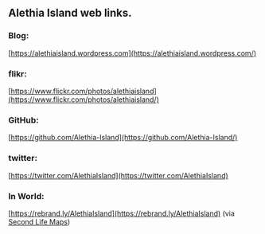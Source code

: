 ## Alethia Island web links.

### Blog:
[https://alethiaisland.wordpress.com](https://alethiaisland.wordpress.com/)

### flikr:
[https://www.flickr.com/photos/alethiaisland](https://www.flickr.com/photos/alethiaisland/)

### GitHub:
[https://github.com/Alethia-Island](https://github.com/Alethia-Island/)

### twitter:
[https://twitter.com/AlethiaIsland](https://twitter.com/AlethiaIsland)

### In World:
[https://rebrand.ly/AlethiaIsland](https://rebrand.ly/AlethiaIsland) (via [Second Life Maps](https://maps.secondlife.com))
